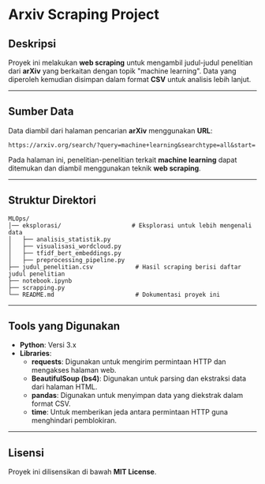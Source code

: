 # Arxiv Scraping Project

## Deskripsi
Proyek ini melakukan **web scraping** untuk mengambil judul-judul penelitian dari **arXiv** yang berkaitan dengan topik "machine learning". Data yang diperoleh kemudian disimpan dalam format **CSV** untuk analisis lebih lanjut.

---

## Sumber Data
Data diambil dari halaman pencarian **arXiv** menggunakan **URL**:
```
https://arxiv.org/search/?query=machine+learning&searchtype=all&start=
```
Pada halaman ini, penelitian-penelitian terkait **machine learning** dapat ditemukan dan diambil menggunakan teknik **web scraping**.

---

## Struktur Direktori

```
MLOps/
│── eksplorasi/                    # Eksplorasi untuk lebih mengenali data
│   ├── analisis_statistik.py
│   ├── visualisasi_wordcloud.py
│   ├── tfidf_bert_embeddings.py
│   ├── preprocessing_pipeline.py
├── judul_penelitian.csv            # Hasil scraping berisi daftar judul penelitian
├── notebook.ipynb            
├── scrapping.py            
└── README.md                       # Dokumentasi proyek ini
```

---

## Tools yang Digunakan

- **Python**: Versi 3.x
- **Libraries**:
  - **requests**: Digunakan untuk mengirim permintaan HTTP dan mengakses halaman web.
  - **BeautifulSoup (bs4)**: Digunakan untuk parsing dan ekstraksi data dari halaman HTML.
  - **pandas**: Digunakan untuk menyimpan data yang diekstrak dalam format CSV.
  - **time**: Untuk memberikan jeda antara permintaan HTTP guna menghindari pemblokiran.

---

## Lisensi
Proyek ini dilisensikan di bawah **MIT License**.
